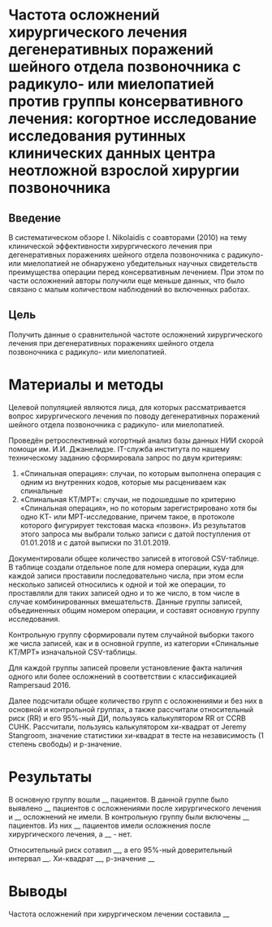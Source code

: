 # Частота осложнений хирургического лечения дегенеративных поражений шейного отдела позвоночника с радикуло- или миелопатией против группы консервативного лечения: когортное исследование исследования рутинных клинических данных центра неотложной взрослой хирургии позвоночника

## Введение

В систематическом обзоре I. Nikolaidis с соавторами (2010) на тему клинической эффективности хирургического лечения при дегенеративных поражениях шейного отдела позвоночника с радикуло- или миелопатией не обнаружено убедительных научных свидетельств преимущества операции перед консервативным лечением. При этом по части осложнений авторы получили еще меньше данных, что было связано с малым количеством наблюдений во включенных работах.

## Цель

Получить данные о сравнительной частоте осложнений хирургического лечения при дегенеративных поражениях шейного отдела позвоночника с радикуло- или миелопатией.

# Материалы и методы

Целевой популяцией являются лица, для которых рассматривается вопрос хирургического лечения по поводу дегенеративных поражений шейного отдела позвоночника с радикуло- или миелопатией.

Проведён ретроспективный когортный анализ базы данных НИИ скорой помощи им. И.И. Джанелидзе. IT-служба института по нашему техническому заданию сформировала запрос по двум критериям: 
1. «Спинальная операция»: случаи, по которым выполнена операция с одним из внутренних кодов, которые мы расцениваем как спинальные
2. «Спинальная КТ/МРТ»: случаи, не подошедшые по критерию «Спинальная операция», но по которым зарегистрировано хотя бы одно КТ- или МРТ-исследование, причем такое, в протоколе которого фигурирует текстовая маска «позвон». Из результатов этого запроса мы выбрали только записи с датой поступления от 01.01.2018 и с датой выписки по 31.01.2019. 

Документировали общее количество записей в итоговой CSV-таблице. В таблице создали отдельное поле для номера операции, куда для каждой записи проставили последовательно числа, при этом если несколько записей относились к одной и той же операции, то проставляли для таких записей одно и то же число, в том числе в случае комбинированных вмешательств. Данные группы записей, объединенных общим номером операции, и составят основную группу исследования.

Контрольную группу сформировали путем случайной выборки такого же числа записей, как и в основной группе, из категории «Спинальные КТ/МРТ» изначальной CSV-таблицы. 

Для каждой группы записей провели установление факта наличия одного или более осложнений в соответствии с классификацией Rampersaud 2016.

Далее подсчитали общее количество групп с осложнениями и без них в основной и контрольной группах, а также рассчитали относительный риск (RR) и его 95%-ный ДИ, пользуясь калькулятором RR от CCRB CUHK. Рассчитали, пользуясь калькулятором хи-квадрат от Jeremy Stangroom, значение статистики хи-квадрат в тесте на независимость (1 степень свободы) и p-значение.

# Результаты

В основную группу вошли __ пациентов. В данной группе было выявлено __ пациентов с осложнениями после хирургического лечения и __ осложнений не имели. В контрольную группу были включены __ пациентов. Из них __ пациентов имели осложнения после хирургического лечения, а __ - нет.

Относительный риск сотавил __, а его 95%-ный доверительный интервал __. Хи-квадрат __, р-значение __

# Выводы

Частота осложнений при хирургическом лечении составила __
